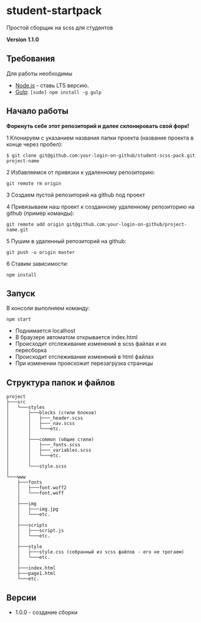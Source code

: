 # student-startpack
Простой сборщик на scss для студентов

**Version 1.1.0**

## Требования

Для работы необходимы

* [Node.js](http://nodejs.org) - ставь LTS версию.
* [Gulp](http://gulpjs.com/): `[sudo] npm install -g gulp`

## Начало работы

**Форкнуть себе этот репозиторий и далее склонировать свой форк!**

1 Клонируем с указанием названия папки проекта (название проекта в конце через пробел):
```
$ git clone git@github.com:your-login-on-github/student-scss-pack.git project-name
```

2 Избавляемся от привязки к удаленному репозиторию:
```
git remote rm origin
```

3 Создаем пустой репозиторий на github под проект

4 Привязываем наш проект к созданному удаленному репозиторию на github (пример команды):
```
git remote add origin git@github.com:your-login-on-github/project-name.git
```

5 Пушим в удаленный репозиторий на github:
```
git push -u origin master
```
6 Ставим зависимости:
```
npm install
```

## Запуск

В консоли выполняем команду:
```
npm start
```
* Поднимается localhost
* В браузере автоматом открывается index.html
* Происходит отслеживание изменений в scss файлах и их пересборка
* Происходит отслеживание изменений в html файлах
* При изменении происхожит перезагрузка страницы

## Структура папок и файлов
```
project
├───src
│   └───styles
│       ├───blocks (стили блоков)
│       │   ├───_header.scss
│       │   ├───_nav.scss
│       │   └───etc.
│       │
│       ├───common (общие стили)
│       │   ├───_fonts.scss
│       │   ├───_variables.scss
│       │   └───etc.
│       │
│       └───style.scss
│
└───www
    ├───fonts
    │   ├───font.woff2
    │   └───font.woff
    │
    ├───img
    │   ├───img.jpg
    │   └───etc.
    │
    ├───scripts
    │   ├───script.js
    │   └───etc.
    │
    ├───style
    │   ├───style.css (собранный из scss файлов - его не трогаем)
    │   └───etc.
    │
    ├───index.html
    ├───page1.html
    └───etc.
```

## Версии
* 1.0.0 - создание сборки